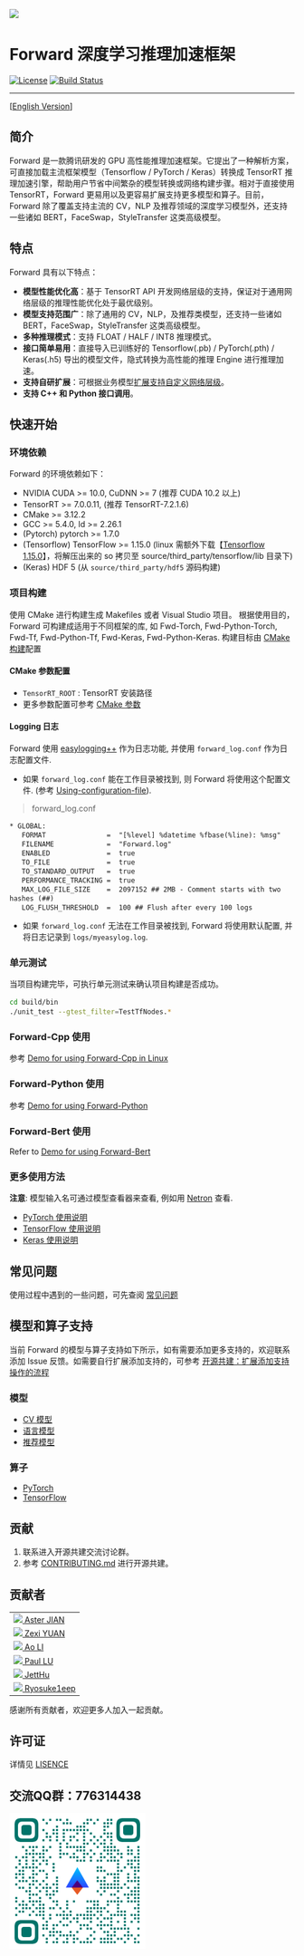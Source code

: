 ![](doc/img/forward_logo_1.png)

# Forward 深度学习推理加速框架

[![License](https://img.shields.io/badge/license-Apache--2.0-blue)](LICENSE) [![Build Status](https://travis-ci.com/Tencent/Forward.svg?branch=master)](https://travis-ci.com/Tencent/Forward)

----

[[English Version](README_EN.md)]

## 简介

Forward 是一款腾讯研发的 GPU 高性能推理加速框架。它提出了一种解析方案，可直接加载主流框架模型（Tensorflow / PyTorch / Keras）转换成 TensorRT 推理加速引擎，帮助用户节省中间繁杂的模型转换或网络构建步骤。相对于直接使用 TensorRT，Forward 更易用以及更容易扩展支持更多模型和算子。目前，Forward 除了覆盖支持主流的 CV，NLP 及推荐领域的深度学习模型外，还支持一些诸如 BERT，FaceSwap，StyleTransfer 这类高级模型。

## 特点

Forward 具有以下特点：

- **模型性能优化高**：基于 TensorRT API 开发网络层级的支持，保证对于通用网络层级的推理性能优化处于最优级别。
- **模型支持范围广**：除了通用的 CV，NLP，及推荐类模型，还支持一些诸如 BERT，FaceSwap，StyleTransfer 这类高级模型。
- **多种推理模式**：支持 FLOAT / HALF / INT8 推理模式。
- **接口简单易用**：直接导入已训练好的 Tensorflow(.pb) / PyTorch(.pth) / Keras(.h5) 导出的模型文件，隐式转换为高性能的推理 Engine 进行推理加速。
- **支持自研扩展**：可根据业务模型[扩展支持自定义网络层级](doc/cn/usages/add_support_op_CN.md)。
- **支持 C++ 和 Python 接口调用**。

## 快速开始

### 环境依赖

Forward 的环境依赖如下：

- NVIDIA CUDA >= 10.0, CuDNN >= 7 (推荐 CUDA 10.2 以上)
- TensorRT >= 7.0.0.11,  (推荐 TensorRT-7.2.1.6)
- CMake >= 3.12.2
- GCC >= 5.4.0, ld >= 2.26.1
- (Pytorch) pytorch >= 1.7.0
- (Tensorflow) TensorFlow >= 1.15.0 (linux 需额外下载【[Tensorflow 1.15.0](https://github.com/neargye-forks/tensorflow/releases)】，将解压出来的 so 拷贝至 source/third_party/tensorflow/lib 目录下)
- (Keras) HDF 5 (从 `source/third_party/hdf5` 源码构建)

### 项目构建

使用 CMake 进行构建生成 Makefiles 或者 Visual Studio 项目。 根据使用目的，Forward 可构建成适用于不同框架的库, 如 Fwd-Torch, Fwd-Python-Torch, Fwd-Tf, Fwd-Python-Tf, Fwd-Keras, Fwd-Python-Keras. 构建目标由 [CMake 构建](doc/cn/usages/cmake_build_CN.md)配置

#### CMake 参数配置

- `TensorRT_ROOT` : TensorRT 安装路径
- 更多参数配置可参考 [CMake 参数](doc/cn/usages/cmake_build_CN.md)

#### Logging 日志

Forward 使用 [easylogging++](https://github.com/amrayn/easyloggingpp) 作为日志功能, 并使用 `forward_log.conf` 作为日志配置文件. 

- 如果 `forward_log.conf` 能在工作目录被找到, 则 Forward 将使用这个配置文件. (参考 [Using-configuration-file](https://github.com/amrayn/easyloggingpp#using-configuration-file)).
> forward_log.conf
```
* GLOBAL:
   FORMAT               =  "[%level] %datetime %fbase(%line): %msg"
   FILENAME             =  "Forward.log"
   ENABLED              =  true
   TO_FILE              =  true
   TO_STANDARD_OUTPUT   =  true
   PERFORMANCE_TRACKING =  true
   MAX_LOG_FILE_SIZE    =  2097152 ## 2MB - Comment starts with two hashes (##)
   LOG_FLUSH_THRESHOLD  =  100 ## Flush after every 100 logs
```
- 如果 `forward_log.conf` 无法在工作目录被找到, Forward 将使用默认配置, 并将日志记录到 `logs/myeasylog.log`.

### 单元测试

当项目构建完毕，可执行单元测试来确认项目构建是否成功。

```bash
cd build/bin
./unit_test --gtest_filter=TestTfNodes.*
```

### Forward-Cpp 使用

参考 [Demo for using Forward-Cpp in Linux](demo/fwd_cpp/ReadMe_CN.md)

### Forward-Python 使用

参考 [Demo for using Forward-Python](demo/fwd_py/ReadMe_CN.md)

### Forward-Bert 使用

Refer to [Demo for using Forward-Bert](demo/bert/README_CN.md)

### 更多使用方法

**注意**: 模型输入名可通过模型查看器来查看, 例如用 [Netron](https://github.com/lutzroeder/Netron) 查看.

- [PyTorch 使用说明](doc/cn/usages/torch_usage_CN.md)
- [TensorFlow 使用说明](doc/cn/usages/tf_usage_CN.md)
- [Keras 使用说明](doc/cn/usages/keras_usage_CN.md)

## 常见问题

使用过程中遇到的一些问题，可先查阅 [常见问题](doc/cn/usages/FAQ_CN.md)

## 模型和算子支持

当前 Forward 的模型与算子支持如下所示，如有需要添加更多支持的，欢迎联系添加 Issue 反馈。如需要自行扩展添加支持的，可参考 [开源共建：扩展添加支持操作的流程](doc/cn/usages/add_support_op_CN.md)

### 模型

- [CV 模型](doc/operator_support.md#cv)
- [语言模型](doc/operator_support.md#nlp)
- [推荐模型](doc/operator_support.md#recommender)

### 算子

- [PyTorch](doc/operator_support.md#pytorch)
- [TensorFlow](doc/operator_support.md#tensorflow)

## 贡献

1. 联系进入开源共建交流讨论群。
2. 参考 [CONTRIBUTING.md](CONTRIBUTING.md) 进行开源共建。

## 贡献者

<table><tbody>
<tr><td><a target="_blank" href="https://github.com/aster2013"><img width="32px" src="https://avatars.githubusercontent.com/u/5548857?s=460&amp;v=4"> Aster JIAN </a></td></tr>
<tr><td><a target="_blank" href="https://github.com/yuanzexi"><img width="32px" src="https://avatars.githubusercontent.com/u/14813536?s=460&amp;v=4"> Zexi YUAN </a></td></tr>
<tr><td><a target="_blank" href="https://github.com/liao1995"><img width="32px" src="https://avatars.githubusercontent.com/u/12250510?s=460&amp;v=4"> Ao LI </a></td></tr>
<tr><td><a target="_blank" href="https://github.com/lujq96"><img width="32px" src="https://avatars.githubusercontent.com/u/34331938?s=400&amp;v=4"> Paul LU </a></td></tr>
<tr><td><a target="_blank" href="https://github.com/JettHu"><img width="32px" src="https://avatars.githubusercontent.com/u/35261585?s=400&amp;v=4"> JettHu </a></td></tr>
<tr><td><a target="_blank" href="https://github.com/Ryosuke1eep"><img width="32px" src="https://avatars.githubusercontent.com/u/80682051?s=400&amp;v=4"> Ryosuke1eep </a></td></tr>
</tbody></table>

感谢所有贡献者，欢迎更多人加入一起贡献。

## 许可证

详情见 [LISENCE](LICENSE)

## 交流QQ群：776314438

![qq_group_776314438](doc/img/qq_group_776314438.png)
